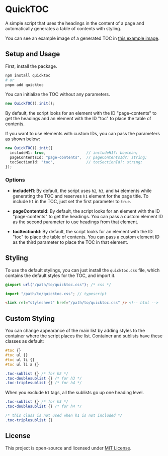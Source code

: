 # QuickTOC

A simple script that uses the headings in the content of a page and automatically generates a table of contents with styling.

You can see an example image of a generated TOC in [this example image](https://github.com/caganseyrek/QuickTOC/blob/main/img/example.png).

## Setup and Usage

First, install the package.

```bash
npm install quicktoc
# or
pnpm add quicktoc
```

You can initialize the TOC without any parameters.

```typescript
new QuickTOC().init();
```

By default, the script looks for an element with the ID "page-contents" to get the headings and an element with the ID "toc" to place the table of contents.

If you want to use elements with custom IDs, you can pass the parameters as shown below:

```typescript
new QuickTOC().init({
  includeH1: true,                  // includeH1?: boolean;
  pageContentsId: "page-contents",  // pageContentsId?: string;
  tocSectionId: "toc",              // tocSectionId?: string;
});
```

### Options

- **includeH1**: By default, the script uses `h2`, `h3`, and `h4` elements while generating the TOC and reserves `h1` element for the page title. To include `h1` in the TOC, just set the first parameter to `true`.

- **pageContentsId**: By default, the script looks for an element with the ID "page-contents" to get the headings. You can pass a custom element ID as the second parameter to use headings from that element.

- **tocSectionId**: By default, the script looks for an element with the ID "toc" to place the table of contents. You can pass a custom element ID as the third parameter to place the TOC in that element.

## Styling

To use the default stylings, you can just install the `quicktoc.css` file, which contains the default styles for the TOC, and import it.

```css
@import url("/path/to/quicktoc.css"); /* css */
```

```typescript
import "/path/to/quicktoc.css"; // typescript
```

```html
<link rel="stylesheet" href="/path/to/quicktoc.css" /> <!-- html -->
```

## Custom Styling

You can change appearance of the main list by adding styles to the container where the script places the list. Container and sublists have these classes as default:

```css
#toc {}
#toc ul {}
#toc ul li {}
#toc ul li a {}

.toc-sublist {} /* for h2 */
.toc-doublesublist {} /* for h3 */
.toc-triplesublist {} /* for h4 */
```

When you exclude `h1` tags, all the sublists go up one heading level.

```css
.toc-sublist {} /* for h3 */
.toc-doublesublist {} /* for h4 */

/* this class is not used when h1 is not included */
.toc-triplesublist {}
```
## License

This project is open-source and licensed under [MIT License](https://github.com/caganseyrek/QuickTOC/blob/main/LICENSE).

